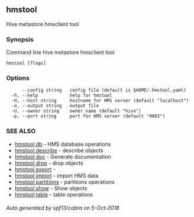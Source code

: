 ## hmstool

Hive metastore hmsclient tool

### Synopsis

Command line hive metastore hmsclient tool

```
hmstool [flags]
```

### Options

```
      --config string   config file (default is $HOME/.hmstool.yaml)
  -h, --help            help for hmstool
  -H, --host string     hostname for HMS server (default "localhost")
  -o, --output string   output file
  -U, --owner string    owner name (default "hive")
  -p, --port string     port for HMS server (default "9083")
```

### SEE ALSO

* [hmstool db](hmstool_db.md)	 - HMS database operations
* [hmstool describe](hmstool_describe.md)	 - describe objects
* [hmstool doc](hmstool_doc.md)	 - Generate documentation
* [hmstool drop](hmstool_drop.md)	 - drop objects
* [hmstool export](hmstool_export.md)	 - 
* [hmstool import](hmstool_import.md)	 - import HMS data
* [hmstool partitions](hmstool_partitions.md)	 - partitions operations
* [hmstool show](hmstool_show.md)	 - Show objects
* [hmstool table](hmstool_table.md)	 - table operations

###### Auto generated by spf13/cobra on 5-Oct-2018
